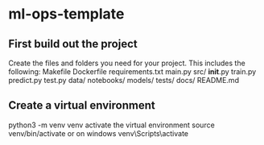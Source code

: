 # ml-ops-template

## First build out the project 
Create the files and folders you need for your project.  This includes the following:
Makefile
Dockerfile
requirements.txt
main.py
src/
    __init__.py
    train.py
    predict.py
    test.py
data/
notebooks/
models/
tests/
docs/
README.md

## Create a virtual environment
python3 -m venv venv
activate the virtual environment
source venv/bin/activate or on windows venv\Scripts\activate